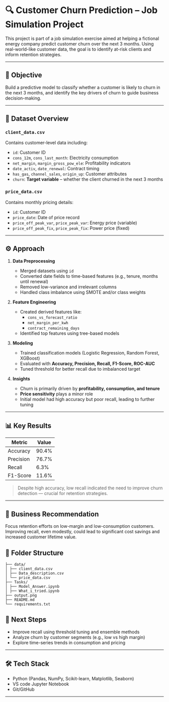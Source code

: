 # 🔍 Customer Churn Prediction – Job Simulation Project

This project is part of a job simulation exercise aimed at helping a fictional energy company predict customer churn over the next 3 months. Using real-world-like customer data, the goal is to identify at-risk clients and inform retention strategies.

---

## 🧠 Objective

Build a predictive model to classify whether a customer is likely to churn in the next 3 months, and identify the key drivers of churn to guide business decision-making.

---

## 📁 Dataset Overview

### `client_data.csv`
Contains customer-level data including:
- `id`: Customer ID
- `cons_12m`, `cons_last_month`: Electricity consumption
- `net_margin`, `margin_gross_pow_ele`: Profitability indicators
- `date_activ`, `date_renewal`: Contract timing
- `has_gas`, `channel_sales`, `origin_up`: Customer attributes
- `churn`: **Target variable** – whether the client churned in the next 3 months

### `price_data.csv`
Contains monthly pricing details:
- `id`: Customer ID
- `price_date`: Date of price record
- `price_off_peak_var`, `price_peak_var`: Energy price (variable)
- `price_off_peak_fix`, `price_peak_fix`: Power price (fixed)

---

## ⚙️ Approach

1. **Data Preprocessing**
   - Merged datasets using `id`
   - Converted date fields to time-based features (e.g., tenure, months until renewal)
   - Removed low-variance and irrelevant columns
   - Handled class imbalance using SMOTE and/or class weights

2. **Feature Engineering**
   - Created derived features like:
     - `cons_vs_forecast_ratio`
     - `net_margin_per_kwh`
     - `contract_remaining_days`
   - Identified top features using tree-based models

3. **Modeling**
   - Trained classification models (Logistic Regression, Random Forest, XGBoost)
   - Evaluated with **Accuracy, Precision, Recall, F1-Score, ROC-AUC**
   - Tuned threshold for better recall due to imbalanced target

4. **Insights**
   - Churn is primarily driven by **profitability, consumption, and tenure**
   - **Price sensitivity** plays a minor role
   - Initial model had high accuracy but poor recall, leading to further tuning

---

## 📊 Key Results

| Metric     | Value |
|------------|--------|
| Accuracy   | 90.4% |
| Precision  | 76.7% |
| Recall     | 6.3% |
| F1-Score   | 11.6% |

> Despite high accuracy, low recall indicated the need to improve churn detection — crucial for retention strategies.

---

## 💼 Business Recommendation

Focus retention efforts on low-margin and low-consumption customers. Improving recall, even modestly, could lead to significant cost savings and increased customer lifetime value.

## 📁 Folder Structure
```
├── data/
│ ├── client_data.csv
│ ├── Data_description.csv
│ └── price_data.csv
├── Tasks/
│ ├── Model_Answer.ipynb
│ ├── What_i_tried.ipynb
├── output.png
├── README.md
└── requirements.txt
```

## 🧪 Next Steps

- Improve recall using threshold tuning and ensemble methods
- Analyze churn by customer segments (e.g., low vs high margin)
- Explore time-series trends in consumption and pricing

---

## 🛠️ Tech Stack

- Python (Pandas, NumPy, Scikit-learn, Matplotlib, Seaborn)
- VS code Jupyter Notebook
- Git/GitHub

---
